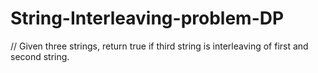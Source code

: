 # String-Interleaving-problem-DP

//  Given three strings, return true if third string is interleaving of first and second string.
